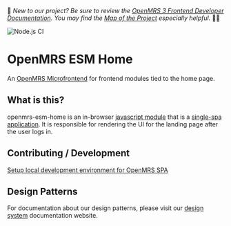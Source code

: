 :wave:	*New to our project? Be sure to review the [OpenMRS 3 Frontend Developer Documentation](https://openmrs.github.io/openmrs-esm-core/#/). You may find the [Map of the Project](https://openmrs.github.io/openmrs-esm-core/#/main/map) especially helpful.* :teacher:	

![Node.js CI](https://github.com/openmrs/openmrs-esm-home/actions/workflows/node.js.yml/badge.svg)

# OpenMRS ESM Home

An [OpenMRS Microfrontend](https://wiki.openmrs.org/display/projects/Frontend+-+SPA+and+Microfrontends) for frontend modules tied to the home page.

## What is this?

openmrs-esm-home is an in-browser 
[javascript module](https://github.com/openmrs/openmrs-rfc-frontend/blob/master/text/0002-modules.md) 
that is a [single-spa application](https://single-spa.js.org/docs/building-applications.html).
It is responsible for rendering the UI for the landing page after the user logs in.

## Contributing / Development

[Setup local development environment for OpenMRS SPA](https://wiki.openmrs.org/display/projects/Setup+local+development+environment+for+OpenMRS+SPA)

## Design Patterns

For documentation about our design patterns, please visit our [design system](https://zeroheight.com/23a080e38/p/880723--introduction) documentation website.
